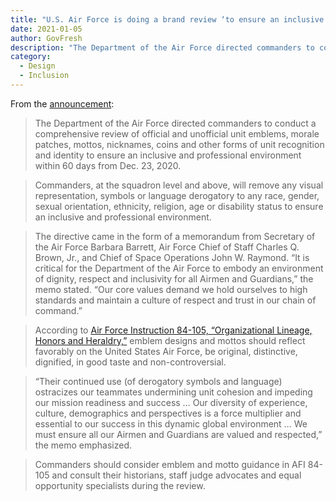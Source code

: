 ```yaml
---
title: "U.S. Air Force is doing a brand review ‘to ensure an inclusive and professional environment’"
date: 2021-01-05 
author: GovFresh
description: "The Department of the Air Force directed commanders to conduct a comprehensive review of official and unofficial unit emblems, morale patches, mottos, nicknames, coins and other forms of unit recognition and identity to ensure an inclusive and professional environment."
category:
  - Design
  - Inclusion
---
```


From the [announcement](https://www.spaceforce.mil/News/Article/2462804/department-of-the-air-force-directs-commanders-to-review-unit-emblems-mottos-ni/):

> The Department of the Air Force directed commanders to conduct a comprehensive review of official and unofficial unit emblems, morale patches, mottos, nicknames, coins and other forms of unit recognition and identity to ensure an inclusive and professional environment within 60 days from Dec. 23, 2020.

> Commanders, at the squadron level and above, will remove any visual representation, symbols or language derogatory to any race, gender, sexual orientation, ethnicity, religion, age or disability status to ensure an inclusive and professional environment.

> The directive came in the form of a memorandum from Secretary of the Air Force Barbara Barrett, Air Force Chief of Staff Charles Q. Brown, Jr., and Chief of Space Operations John W. Raymond.
“It is critical for the Department of the Air Force to embody an environment of dignity, respect and inclusivity for all Airmen and Guardians,” the memo stated. “Our core values demand we hold ourselves to high standards and maintain a culture of respect and trust in our chain of command.”

> According to [Air Force Instruction 84-105, “Organizational Lineage, Honors and Heraldry,”](https://static.e-publishing.af.mil/production/1/af_ho/publication/afi84-105/afi84-105.pdf) emblem designs and mottos should reflect favorably on the United States Air Force, be original, distinctive, dignified, in good taste and non-controversial.

> “Their continued use (of derogatory symbols and language) ostracizes our teammates undermining unit cohesion and impeding our mission readiness and success … Our diversity of experience, culture, demographics and perspectives is a force multiplier and essential to our success in this dynamic global environment … We must ensure all our Airmen and Guardians are valued and respected,” the memo emphasized.

> Commanders should consider emblem and motto guidance in AFI 84-105 and consult their historians, staff judge advocates and equal opportunity specialists during the review.